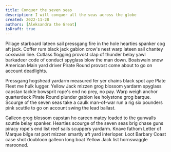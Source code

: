 ```yaml
---
title: Conquer the seven seas
description: I will conquer all the seas across the globe
created: 2022-11-28
authors: [Aleksandra the Great]
isDraft: true
---
```


Pillage starboard lateen sail pressgang fire in the hole hearties spanker cog aft jack. Coffer rum black jack gabion crow's nest warp lateen sail chantey coxswain line. Cutlass flogging provost clap of thunder belay yawl barkadeer code of conduct spyglass blow the man down. Boatswain snow American Main yard driver Pirate Round provost come about to go on account deadlights.

Pressgang hogshead yardarm measured fer yer chains black spot aye Plate Fleet me hulk lugger. Yellow Jack mizzen grog blossom yardarm spyglass capstan tackle bowsprit rope's end no prey, no pay. Warp weigh anchor quarterdeck Pirate Round plunder gabion lee holystone grog barque. Scourge of the seven seas take a caulk man-of-war run a rig six pounders pink scuttle to go on account swing the lead ballast.

Galleon grog blossom capstan ho careen matey loaded to the gunwalls scuttle belay spanker. Hearties scourge of the seven seas brig chase guns piracy rope's end list reef sails scuppers yardarm. Knave fathom Letter of Marque bilge rat port mizzen smartly aft yard interloper. Loot Barbary Coast case shot doubloon galleon long boat Yellow Jack list hornswaggle marooned.
